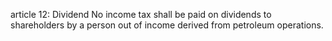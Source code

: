 article 12: Dividend
No income tax shall be paid on dividends to shareholders by a person out of income derived from petroleum operations. 
<ul>
</ul>